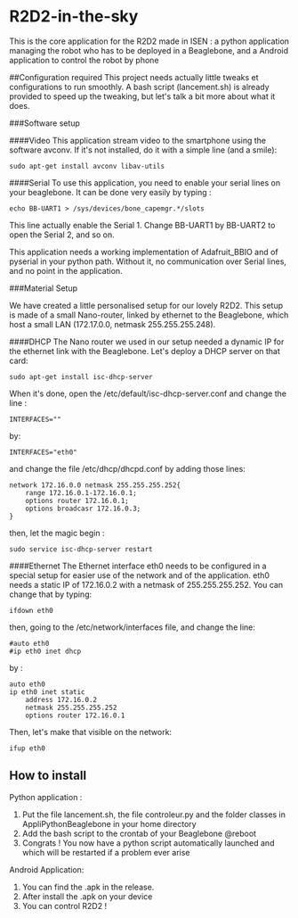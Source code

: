 # R2D2-in-the-sky

This is the core application for the R2D2 made in ISEN : a python application managing the robot who has to be deployed in a Beaglebone, and a Android application to control the robot by phone

##Configuration required
This project needs actually little tweaks et configurations to run smoothly. A bash script (lancement.sh) is already provided to speed up the tweaking, but let's talk a bit more about what it does.

###Software setup

####Video
This application stream video to the smartphone using the software avconv. If it's not installed, do it with a simple line (and a smile):

	sudo apt-get install avconv libav-utils

####Serial
To use this application, you need to enable your serial lines on your beaglebone. It can be done very easily by typing :
	
	echo BB-UART1 > /sys/devices/bone_capemgr.*/slots

This line actually enable the Serial 1. Change BB-UART1 by BB-UART2 to open the Serial 2, and so on.

This application needs a working implementation of Adafruit_BBIO and of pyserial in your python path. Without it, no communication over Serial lines, and no point in the application.

###Material Setup

We have created a little personalised setup for our lovely R2D2. This setup is made of a small Nano-router, linked by ethernet to the Beaglebone, which host a small LAN (172.17.0.0, netmask 255.255.255.248).

####DHCP
The Nano router we used in our setup needed a dynamic IP for the ethernet link with the Beaglebone. Let's deploy a DHCP server on that card:

	sudo apt-get install isc-dhcp-server

When it's done, open the /etc/default/isc-dhcp-server.conf and change the line :

	INTERFACES=""

by:

	INTERFACES="eth0"

and change the file /etc/dhcp/dhcpd.conf by adding those lines:

	network 172.16.0.0 netmask 255.255.255.252{
		range 172.16.0.1-172.16.0.1;
		options router 172.16.0.1;
		options broadcasr 172.16.0.3;
	}

then, let the magic begin :

	sudo service isc-dhcp-server restart

####Ethernet
The Ethernet interface eth0 needs to be configured in a special setup for easier use of the network and of the application. eth0 needs a static IP of 172.16.0.2 with a netmask of 255.255.255.252. You can change that by typing:

	ifdown eth0

then, going to the /etc/network/interfaces file, and change the line:

	#auto eth0
	#ip eth0 inet dhcp

by :

	auto eth0
	ip eth0 inet static
		address 172.16.0.2
		netmask 255.255.255.252
		options router 172.16.0.1

Then, let's make that visible on the network:

	ifup eth0

## How to install

Python application :
  1. Put the file lancement.sh, the file controleur.py and the folder classes in AppliPythonBeaglebone in your home directory
  2. Add the bash script to the crontab of your Beaglebone @reboot
  3. Congrats ! You now have a python script automatically launched and which will be restarted if a problem ever arise

Android Application:
  1. You can find the .apk in the release.
  2. After install the .apk on your device
  3. You can control R2D2 !
